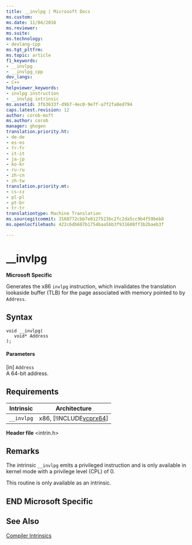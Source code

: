 ```yaml
---
title: __invlpg | Microsoft Docs
ms.custom: 
ms.date: 11/04/2016
ms.reviewer: 
ms.suite: 
ms.technology:
- devlang-cpp
ms.tgt_pltfrm: 
ms.topic: article
f1_keywords:
- __invlpg
- __invlpg_cpp
dev_langs:
- C++
helpviewer_keywords:
- invlpg instruction
- __invlpg intrinsic
ms.assetid: 3fb3633f-d9b7-4ec0-9e7f-a7f2fa8ed794
caps.latest.revision: 12
author: corob-msft
ms.author: corob
manager: ghogen
translation.priority.ht:
- de-de
- es-es
- fr-fr
- it-it
- ja-jp
- ko-kr
- ru-ru
- zh-cn
- zh-tw
translation.priority.mt:
- cs-cz
- pl-pl
- pt-br
- tr-tr
translationtype: Machine Translation
ms.sourcegitcommit: 3168772cbb7e8127523bc2fc2da5cc9b4f59beb8
ms.openlocfilehash: 422c6db687b1754baa5bb3f931608ff3b2baeb3f

---
```

# __invlpg
**Microsoft Specific**  
  
 Generates the x86 `invlpg` instruction, which invalidates the translation lookaside buffer (TLB) for the page associated with memory pointed to by `Address`.  
  
## Syntax  
  
```  
void __invlpg(  
   void* Address  
);  
```  
  
#### Parameters  
 [in]  `Address`  
 A 64-bit address.  
  
## Requirements  
  
|Intrinsic|Architecture|  
|---------------|------------------|  
|`__invlpg`|x86, [!INCLUDE[vcprx64](../assembler/inline/includes/vcprx64_md.md)]|  
  
 **Header file** \<intrin.h>  
  
## Remarks  
 The intrinsic `__invlpg` emits a privileged instruction and is only available in kernel mode with a privilege level (CPL) of 0.  
  
 This routine is only available as an intrinsic.  
  
## END Microsoft Specific  
  
## See Also  
 [Compiler Intrinsics](../intrinsics/compiler-intrinsics.md)


<!--HONumber=Jan17_HO2-->


